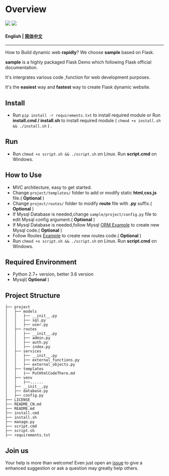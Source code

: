 # Overview

[![](https://img.shields.io/badge/github-issues-%2365A30D?style=flat-square&logo=github)](https://github.com/sqlforskay/sample/issues)
[![](https://img.shields.io/badge/github-traffic-green)](https://github.com/sqlforskay/sample/graphs/traffic)

#### English | [简体中文](/README_CN.md)

****

How to Build dynamic web **rapidly**? We choose **sample** based on Flask. 

**sample** is a highly packaged Flask Demo which following Flask official documentation.

It's intergrates various code ,function for web development purposes.

It's the **easiest** way and **fastest** way to create Flask dynamic website.

## Install

- Run ```pip install -r requirements.txt``` to install required module or Run **install.cmd / install.sh** to install  required module ( ```chmod +x install.sh && ./install.sh``` ) .

## Run

- Run  ```chmod +x script.sh && ./script.sh``` on Linux. Run **script.cmd** on Windows.

## How to Use

- MVC architecture, easy to get started.
- Change ```project/templates/``` folder to add or modify static **html**,**css**,**js** file.( **Optional** )
- Change ```project/routes/``` folder to modify **route** file with **.py** suffix.( **Optional** )
- If Mysql Database is needed,change ```sample/project/config.py``` file to edit Mysql config argument.( **Optional** )
- If Mysql Database is needed,follow Mysql [ORM Example](https://github.com/sqlforskay/flask-sample/blob/main/project/models/user.py#L13) to create new Mysql code.( **Optional** )
- Follow Routes [Example](https://github.com/sqlforskay/flask-sample/blob/main/project/routes/index.py#L56) to create new routes code.( **Optional** )
- Run  ```chmod +x script.sh && ./script.sh``` on Linux. Run **script.cmd** on Windows.

## Required Environment

- Python 2.7+ version, better 3.6 version
- Mysql( **Optional** )

## Project Structure

  ```
  ├── project
  │   ├── models
  │   │   ├── __init__.py
  │   │   ├── sql.py
  │   │   ├── user.py
  │   ├── routes
  │   │   ├── __init__.py 
  │   │   ├── admin.py
  │   │   ├── auth.py
  │   │   ├── index.py
  │   ├── services
  │   │   ├── __init__.py 
  │   │   ├── external_functions.py
  │   │   ├── external_objects.py
  │   ├── templates
  │   │   ├── PutHtmlCodeThere.md
  │   ├── venv
  │   │   ├──......
  │   ├── __init__.py
  │   ├── database.py 
  │   ├── config.py 
  ├── LICENSE
  ├── README_CN.md
  ├── README.md
  ├── install.cmd
  ├── install.sh
  ├── manage.py
  ├── script.cmd
  ├── script.sh
  ├── requirements.txt
  ```

## Join us

Your help is more than welcome! Even just open an [issue](https://github.com/sqlforskay/sample/issues) to give a enhanced suggestion or ask a question may greatly help others.
